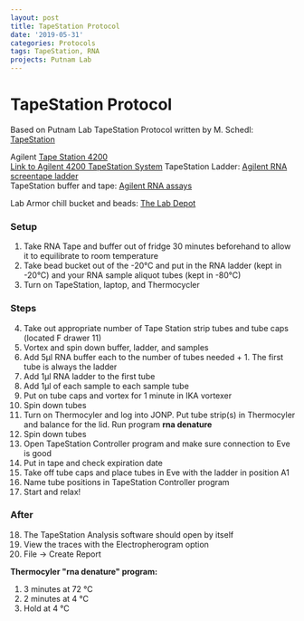```yaml
---
layout: post
title: TapeStation Protocol
date: '2019-05-31'
categories: Protocols
tags: TapeStation, RNA
projects: Putnam Lab
---
```


# TapeStation Protocol

Based on Putnam Lab TapeStation Protocol written by M. Schedl: [TapeStation](https://meschedl.github.io/MESPutnam_Open_Lab_Notebook/RNA-TapeStation-Protocol/)

Agilent [Tape Station 4200](https://www.agilent.com/en/promotions/agilent-4200-tapestation-system?gclid=EAIaIQobChMI_tykoMrw4AIVFI7ICh2S3AZFEAAYASAAEgIqEPD_BwE&gclsrc=aw.ds)  
[Link to Agilent 4200 TapeStation System](https://www.agilent.com/cs/library/technicaloverviews/public/5991-6616EN.pdf)
TapeStation Ladder: [Agilent RNA screentape ladder](https://www.agilent.com/en/product/automated-electrophoresis/tapestation-systems/tapestation-rna-screentape-reagents/rna-screentape-analysis-228268)  
TapeStation buffer and tape: [Agilent RNA assays](https://www.agilent.com/cs/library/datasheets/public/5991-7785EN_4200_TapeStation.pdf)  

Lab Armor chill bucket and beads: [The Lab Depot](https://www.labdepotinc.com/articles/lab-armor-chill-bucket.html)

### Setup

1. Take RNA Tape and buffer out of fridge 30 minutes beforehand to allow it to equilibrate to room temperature  
2. Take bead bucket out of the -20&deg;C and put in the RNA ladder (kept in -20&deg;C) and your RNA sample aliquot tubes (kept in -80&deg;C)  
3. Turn on TapeStation, laptop, and Thermocycler

### Steps

4. Take out appropriate number of Tape Station strip tubes and tube caps (located F drawer 11)  
5. Vortex and spin down buffer, ladder, and samples  
6. Add 5µl RNA buffer each to the number of tubes needed + 1. The first tube is always the ladder  
7. Add 1µl RNA ladder to the first tube  
8. Add 1µl of each sample to each sample tube  
9. Put on tube caps and vortex for 1 minute in IKA vortexer  
10. Spin down tubes  
11. Turn on Thermocyler and log into JONP. Put tube strip(s) in Thermocyler and balance for the lid. Run program **rna denature**  
12. Spin down tubes  
13. Open TapeStation Controller program and make sure connection to Eve is good  
14. Put in tape and check expiration date  
15. Take off tube caps and place tubes in Eve with the ladder in position A1  
16. Name tube positions in TapeStation Controller program  
17. Start and relax!  

### After

18. The TapeStation Analysis software should open by itself  
19. View the traces with the Electropherogram option  
20. File -> Create Report  

**Thermocyler "rna denature" program:**  
1. 3 minutes at 72 &deg;C  
2. 2 minutes at 4 &deg;C  
3. Hold at 4 &deg;C
